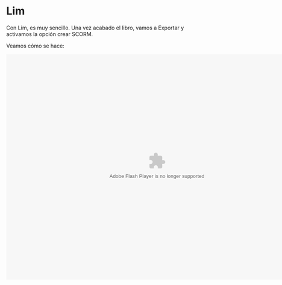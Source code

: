 
# Lim

Con Lim, es muy sencillo. Una vez acabado el libro, vamos a Exportar y activamos la opción crear SCORM.

Veamos cómo se hace:

<object data="http://aularagon.catedu.es/materialesaularagon2013/herramelabor/tm5/sco_lim.swf" height="600" type="application/x-shockwave-flash" width="800"><param name="src" value="http://aularagon.catedu.es/materialesaularagon2013/herramelabor/tm5/sco_lim.swf"/></object>

